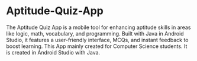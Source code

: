 # Aptitude-Quiz-App
The Aptitude Quiz App is a mobile tool for enhancing aptitude skills in areas like logic, math, vocabulary, and programming. Built with Java in Android Studio, it features a user-friendly interface, MCQs, and instant feedback to boost learning.
This App mainly created for Computer Science students.
It is created in Android Studio with Java.
